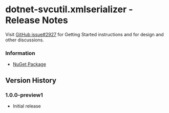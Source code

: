 ﻿# dotnet-svcutil.xmlserializer - Release Notes

Visit [GitHub issue#2927](https://github.com/dotnet/wcf/issues/2927) for Getting Started instructions and for design and other discussions.

### Information
* [NuGet Package](https://nuget.org/packages/dotnet-svcutil.xmlserializer)

## Version History

### 1.0.0-preview1
* Initial release
